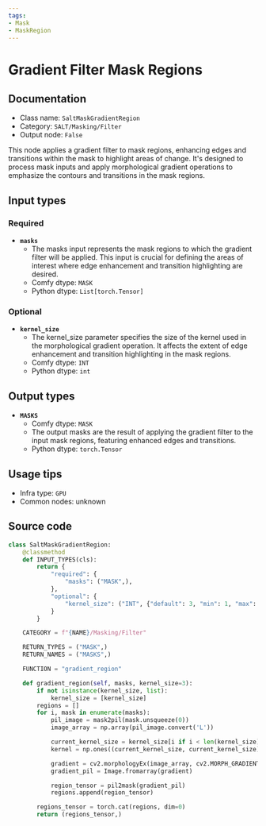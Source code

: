 ```yaml
---
tags:
- Mask
- MaskRegion
---
```


# Gradient Filter Mask Regions
## Documentation
- Class name: `SaltMaskGradientRegion`
- Category: `SALT/Masking/Filter`
- Output node: `False`

This node applies a gradient filter to mask regions, enhancing edges and transitions within the mask to highlight areas of change. It's designed to process mask inputs and apply morphological gradient operations to emphasize the contours and transitions in the mask regions.
## Input types
### Required
- **`masks`**
    - The masks input represents the mask regions to which the gradient filter will be applied. This input is crucial for defining the areas of interest where edge enhancement and transition highlighting are desired.
    - Comfy dtype: `MASK`
    - Python dtype: `List[torch.Tensor]`
### Optional
- **`kernel_size`**
    - The kernel_size parameter specifies the size of the kernel used in the morphological gradient operation. It affects the extent of edge enhancement and transition highlighting in the mask regions.
    - Comfy dtype: `INT`
    - Python dtype: `int`
## Output types
- **`MASKS`**
    - Comfy dtype: `MASK`
    - The output masks are the result of applying the gradient filter to the input mask regions, featuring enhanced edges and transitions.
    - Python dtype: `torch.Tensor`
## Usage tips
- Infra type: `GPU`
- Common nodes: unknown


## Source code
```python
class SaltMaskGradientRegion:
    @classmethod
    def INPUT_TYPES(cls):
        return {
            "required": {
                "masks": ("MASK",),
            },
            "optional": {
                "kernel_size": ("INT", {"default": 3, "min": 1, "max": 31, "step": 2}),
            }
        }

    CATEGORY = f"{NAME}/Masking/Filter"

    RETURN_TYPES = ("MASK",)
    RETURN_NAMES = ("MASKS",)

    FUNCTION = "gradient_region"

    def gradient_region(self, masks, kernel_size=3):
        if not isinstance(kernel_size, list):
            kernel_size = [kernel_size]
        regions = []
        for i, mask in enumerate(masks):
            pil_image = mask2pil(mask.unsqueeze(0))
            image_array = np.array(pil_image.convert('L'))

            current_kernel_size = kernel_size[i if i < len(kernel_size) else -1]
            kernel = np.ones((current_kernel_size, current_kernel_size), np.uint8)

            gradient = cv2.morphologyEx(image_array, cv2.MORPH_GRADIENT, kernel)
            gradient_pil = Image.fromarray(gradient)

            region_tensor = pil2mask(gradient_pil)
            regions.append(region_tensor)

        regions_tensor = torch.cat(regions, dim=0)
        return (regions_tensor,)

```
